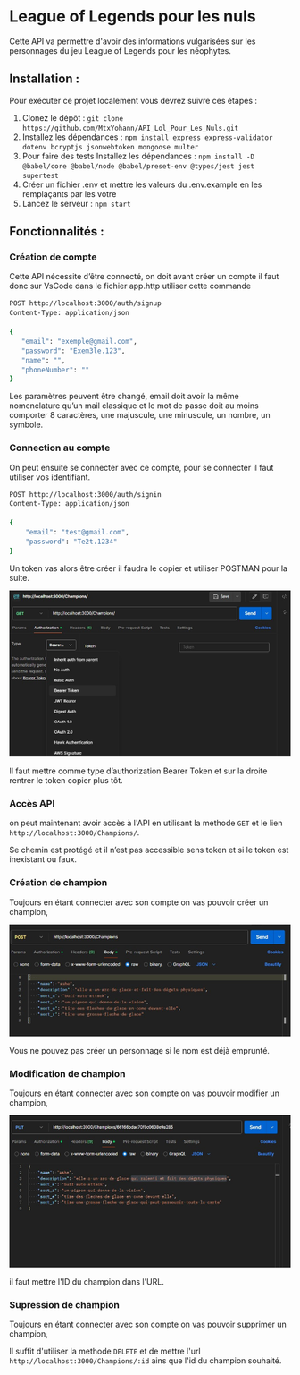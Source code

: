# League of Legends pour les nuls

Cette API va permettre d'avoir des informations vulgarisées sur les personnages du jeu League of Legends pour les néophytes.

## Installation :

Pour exécuter ce projet localement vous devrez suivre ces étapes :

1. Clonez le dépôt : `git clone https://github.com/MtxYohann/API_Lol_Pour_Les_Nuls.git`
2. Installez les dépendances : `npm install express express-validator dotenv bcryptjs jsonwebtoken mongoose multer`
3. Pour faire des tests Installez les dépendances : `npm install -D @babel/core @babel/node @babel/preset-env @types/jest jest supertest` 
4. Créer un fichier .env et mettre les valeurs du .env.example en les remplaçants par les votre
5. Lancez le serveur : `npm start`

## Fonctionnalités :

### Création de compte
Cette API nécessite d’être connecté, on doit avant créer un compte il faut donc sur VsCode dans le fichier app.http utiliser cette commande
 ```bash
POST http://localhost:3000/auth/signup
Content-Type: application/json

{
    "email": "exemple@gmail.com",
    "password": "Exem3le.123",
    "name": "",
    "phoneNumber": ""
}
```
Les paramètres peuvent être changé, email doit avoir la même nomenclature qu’un mail classique et le mot de passe doit au moins comporter 8 caractères, une majuscule, une minuscule, un nombre, un symbole.

### Connection au compte
On peut ensuite se connecter avec ce compte, pour se connecter il faut utiliser vos identifiant.
```bash
POST http://localhost:3000/auth/signin
Content-Type: application/json

{
    "email": "test@gmail.com",
    "password": "Te2t.1234"
}
```
Un token vas alors être créer il faudra le copier et utiliser POSTMAN pour la suite.
 
![Alt text](/images/token.jpg)


Il faut mettre comme type d’authorization Bearer Token et sur la droite rentrer le token copier plus tôt.

### Accès API
on peut maintenant avoir accès à l'API en utilisant la methode `GET` et le lien `http://localhost:3000/Champions/`.

Se chemin est protégé et il n’est pas accessible sens token et si le token est inexistant ou faux.

### Création de champion

Toujours en étant connecter avec son compte on vas pouvoir créer un champion,

![Alt text](/images/creation.jpg)

Vous ne pouvez pas créer un personnage si le nom est déjà emprunté.

### Modification de champion 

Toujours en étant connecter avec son compte on vas pouvoir modifier un champion,

![Alt text](/images/update.jpg)

il faut mettre l'ID du champion dans l'URL.

### Supression de champion 

Toujours en étant connecter avec son compte on vas pouvoir supprimer un champion,

Il suffit d'utiliser la methode `DELETE` et de mettre l'url `http://localhost:3000/Champions/:id` ains que l'id du champion souhaité.

